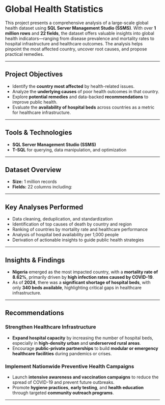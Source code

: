 # Global Health Statistics 

This project presents a comprehensive analysis of a large-scale global health dataset using **SQL Server Management Studio (SSMS)**. With over **1 million rows** and **22 fields**, the dataset offers valuable insights into global health indicators—ranging from disease prevalence and mortality rates to hospital infrastructure and healthcare outcomes. The analysis helps pinpoint the most affected country, uncover root causes, and propose practical remedies.

---

## Project Objectives

- Identify the **country most affected** by health-related issues.
- Analyze the **underlying causes** of poor health outcomes in that country.
- Explore **potential remedies** and data-backed **recommendations** to improve public health.
- Evaluate the **availability of hospital beds** across countries as a metric for healthcare infrastructure.

---

## Tools & Technologies

- **SQL Server Management Studio (SSMS)**
- **T-SQL** for querying, data manipulation, and optimization

---

## Dataset Overview

- **Size:** 1 million records  
- **Fields:** 22 columns including:

---

## Key Analyses Performed

- Data cleaning, deduplication, and standardization
- Identification of top causes of death by country and region
- Ranking of countries by mortality rate and healthcare performance
- Analysis of hospital bed availability per 1,000 people
- Derivation of actionable insights to guide public health strategies

---

## Insights & Findings

- **Nigeria** emerged as the most impacted country, with a **mortality rate of 8.62%**, primarily driven by **high infection rates caused by COVID-19**.
- As of **2024**, there was a **significant shortage of hospital beds**, with only **340 beds available**, highlighting critical gaps in healthcare infrastructure.
  
---

## Recommendations

### Strengthen Healthcare Infrastructure

- **Expand hospital capacity** by increasing the number of hospital beds, especially in **high-density urban** and **underserved rural areas**.
- Encourage **public-private partnerships** to build **modular or emergency healthcare facilities** during pandemics or crises.

### Implement Nationwide Preventive Health Campaigns

- Launch **intensive awareness and vaccination campaigns** to reduce the spread of COVID-19 and prevent future outbreaks.
- Promote **hygiene practices**, **early testing**, and **health education** through targeted **community outreach programs**.

---
